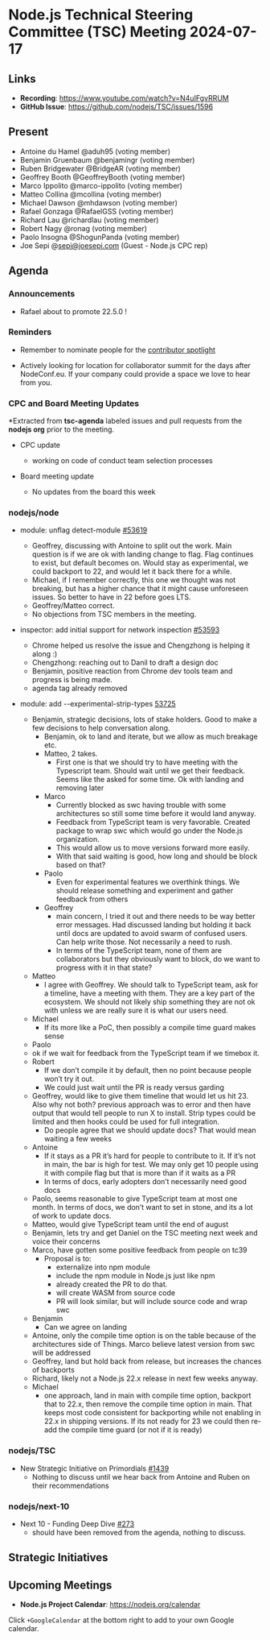 # Node.js Technical Steering Committee (TSC) Meeting 2024-07-17

## Links

* **Recording**:  <https://www.youtube.com/watch?v=N4uIFgvRRUM>
* **GitHub Issue**: <https://github.com/nodejs/TSC/issues/1596>

## Present

* Antoine du Hamel @aduh95 (voting member)
* Benjamin Gruenbaum @benjamingr (voting member)
* Ruben Bridgewater @BridgeAR (voting member)
* Geoffrey Booth @GeoffreyBooth (voting member)
* Marco Ippolito @marco-ippolito (voting member)
* Matteo Collina @mcollina (voting member)
* Michael Dawson @mhdawson (voting member)
* Rafael Gonzaga @RafaelGSS (voting member)
* Richard Lau @richardlau (voting member)
* Robert Nagy @ronag (voting member)
* Paolo Insogna @ShogunPanda (voting member)
* Joe Sepi @<sepi@joesepi.com> (Guest - Node.js CPC rep)

## Agenda

### Announcements

* Rafael about to promote 22.5.0 !

### Reminders

* Remember to nominate people for the [contributor spotlight](https://github.com/nodejs/node/blob/main/doc/contributing/reconizing-contributors.md#bi-monthly-contributor-spotlight)

* Actively looking for location for collaborator summit for the days after NodeConf.eu. If your
  company could provide a space we love to hear from you.

### CPC and Board Meeting Updates

*Extracted from **tsc-agenda** labeled issues and pull requests from the **nodejs org** prior to the meeting.

* CPC update
  * working on code of conduct team selection processes

* Board meeting update
  * No updates from the board this week

### nodejs/node

* module: unflag detect-module [#53619](https://github.com/nodejs/node/pull/53619)
  * Geoffrey, discussing with Antoine to split out the work. Main question is if we are ok with
    landing change to flag. Flag continues to exist, but default becomes on. Would stay as
    experimental, we could backport to 22, and would let it back there for a while.
  * Michael, if I remember correctly, this one we thought was not breaking, but has a higher
    chance that it might cause unforeseen issues. So better to have in 22 before goes LTS.
  * Geoffrey/Matteo correct.
  * No objections from TSC members in the meeting.

* inspector: add initial support for network inspection [#53593](https://github.com/nodejs/node/pull/53593)
  * Chrome helped us resolve the issue and Chengzhong is helping it along :)
  * Chengzhong: reaching out to Danil to draft a design doc
  * Benjamin, positive reaction from Chrome dev tools team and progress is being made.
  * agenda tag already removed

* module: add --experimental-strip-types [53725](https://github.com/nodejs/node/pull/53725)
  * Benjamin, strategic decisions, lots of stake holders. Good to make a few decisions to help
    conversation along.
    * Benjamin, ok to land and iterate, but we allow as much breakage etc.
    * Matteo, 2 takes.
      * First one is that we should try to have meeting with the Typescript team. Should wait until
        we get their feedback. Seems like the asked for some time. Ok with landing and removing
        later
    * Marco
      * Currently blocked as swc having trouble with some architectures so still some time before
         it would land anyway.
      * Feedback from TypeScript team is very favorable. Created package to wrap swc which
        would go under the Node.js organization.
      * This would allow us to move versions forward more easily.
      * With that said waiting is good, how long and should be block based on that?
    * Paolo
      * Even for experimental features we overthink things. We should release something and
        experiment and gather feedback from others
    * Geoffrey
      * main concern, I tried it out  and there needs to be way better error messages. Had
        discussed landing but holding it back until docs are updated to avoid swarm of confused
        users. Can help write those. Not  necessarily a need to rush.
      * In terms of the TypeScript team, none of them are collaborators but they obviously want to
        block, do we want to progress with it in that state?
  * Matteo
    * I agree with Geoffrey. We should talk to TypeScript team, ask for a timeline, have a meeting
      with them. They are a key part of the ecosystem. We should not likely ship something they
      are not ok with unless we are really sure it is what our users need.
  * Michael
    * If its more like a PoC, then possibly a compile time guard makes sense
  * Paolo
  * ok if we wait for feedback from the TypeScript team if we timebox it.
  * Robert
    * If we don’t compile it by default, then no point because people won’t try it out.
    * We could just wait until the PR is ready versus garding
  * Geoffrey, would like to give them timeline that would let us hit 23. Also why not both?
    previous approach was to error and then have output that would tell people
    to run X to install.  Strip types could be limited and then hooks
    could be used for full integration.
    * Do people agree that we should update docs? That would mean waiting a few weeks
  * Antoine
    * If it stays as a PR it’s hard for people to contribute to it. If it’s not in main, the bar is high for
      test. We may only get 10 people using it with compile flag but that is more than if it waits as
      a PR
    * In terms of docs, early adopters don’t necessarily need good docs
  * Paolo, seems reasonable to give TypeScript team at most one month. In terms of docs, we
    don’t want to set in stone, and its a lot of work to update docs.
  * Matteo, would give TypeScript team until the end of august
  * Benjamin, lets try and get Daniel on the TSC meeting next week and voice their concerns
  * Marco, have gotten some positive feedback from people on tc39
    * Proposal is to:
      * externalize into npm module
      * include the npm module in Node.js just like npm
      * already created the PR to do that.
      * will create WASM from source code
      * PR will look similar, but will include source code and wrap swc
  * Benjamin
    * Can we agree on landing
  * Antoine, only the compile time option is on the table because of the architectures side of
    Things. Marco believe latest version from swc will be addressed
  * Geoffrey, land but hold back from release, but increases the chances of backports
  * Richard, likely not a Node.js 22.x release in next few weeks anyway.
  * Michael
    * one approach, land in main with compile time option, backport that to 22.x, then remove
      the compile time option in main. That keeps most code consistent for backporting while
      not enabling in 22.x in shipping versions. If its not ready for 23 we could then re-add
      the compile time guard (or not if it is ready)
    

### nodejs/TSC

* New Strategic Initiative on Primordials [#1439](https://github.com/nodejs/TSC/issues/1439)
  * Nothing to discuss until we hear back from Antoine and Ruben on their recommendations

### nodejs/next-10

* Next 10 - Funding Deep Dive [#273](https://github.com/nodejs/next-10/issues/273)
  * should have been removed from the agenda, nothing to discuss.

## Strategic Initiatives

## Upcoming Meetings

* **Node.js Project Calendar**: <https://nodejs.org/calendar>

Click `+GoogleCalendar` at the bottom right to add to your own Google calendar.
